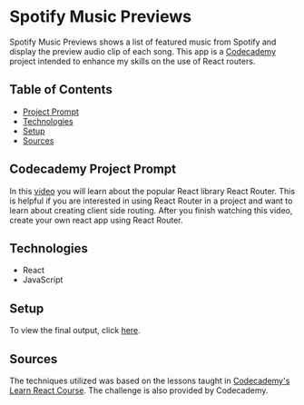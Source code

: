 # **Spotify Music Previews**

Spotify Music Previews shows a list of featured music from Spotify and display the preview audio clip of each song. This app is a [Codecademy](https://www.codecademy.com/learn/react-101) project intended to enhance my skills on the use of React routers.

## Table of Contents

- [Project Prompt](#codecademy-project-prompt)
- [Technologies](#technologies)
- [Setup](#setup)
- [Sources](#sources)

## Codecademy Project Prompt

In this [video](https://www.youtube.com/watch?v=Law7wfdg_ls/) you will learn about the popular React library React Router. This is helpful if you are interested in using React Router in a project and want to learn about creating client side routing. After you finish watching this video, create your own react app using React Router.

## Technologies

- React
- JavaScript

## Setup

To view the final output, click [here](https://daniellabrador-codecademy-router_tutorial.netlify.app).

## Sources

The techniques utilized was based on the lessons taught in [Codecademy's Learn React Course](https://www.codecademy.com/learn/react-101). The challenge is also provided by Codecademy.
